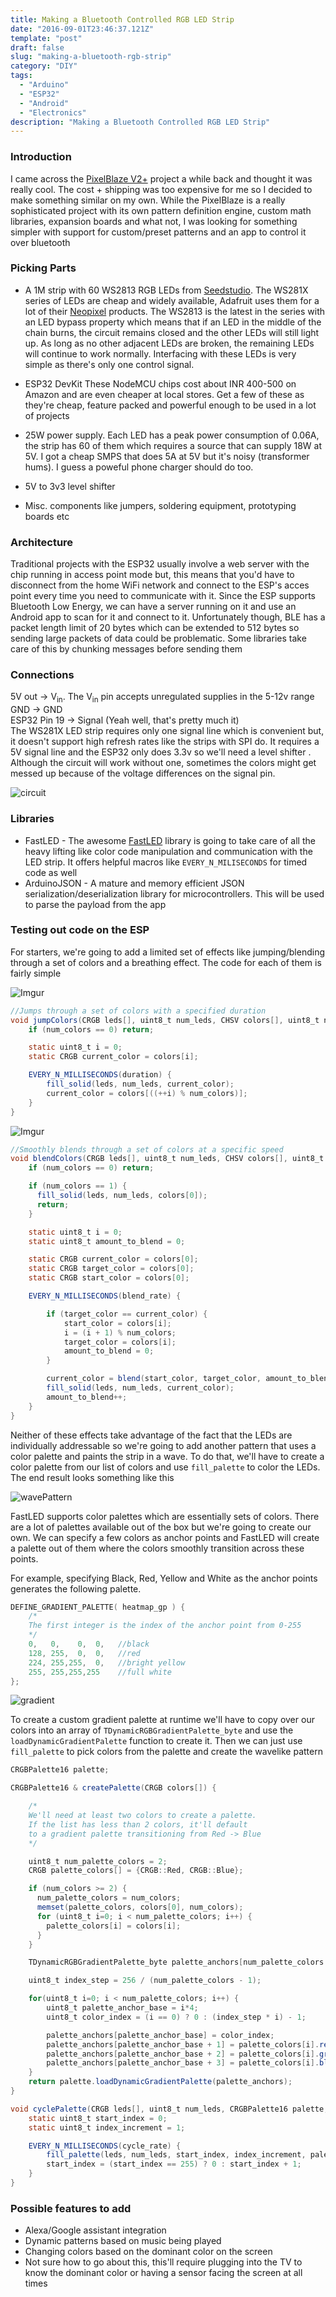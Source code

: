 ```yaml
---
title: Making a Bluetooth Controlled RGB LED Strip
date: "2016-09-01T23:46:37.121Z"
template: "post"
draft: false
slug: "making-a-bluetooth-rgb-strip"
category: "DIY"
tags:
  - "Arduino"
  - "ESP32"
  - "Android"
  - "Electronics"
description: "Making a Bluetooth Controlled RGB LED Strip"
---
```

### Introduction
I came across the [PixelBlaze V2+](https://www.tindie.com/products/electromage/electromage-pixelblaze-v2-wifi-led-controller/) project a while back and thought it was really cool. The cost + shipping was too expensive for me so I decided to make something similar on my own. While the PixelBlaze is a really sophisticated project with its own pattern definition engine, custom math libraries, expansion boards and what not, I was looking for something simpler with support for custom/preset patterns and an app to control it over bluetooth

### Picking Parts
- A 1M strip with 60 WS2813 RGB LEDs from [Seedstudio](https://www.seeedstudio.com/Grove-WS2813-RGB-LED-Strip-Waterproof-60-LED-m-1m-p-3126.html). The WS281X series of LEDs are cheap and widely available, Adafruit uses them for a lot of their [Neopixel](https://www.adafruit.com/category/168) products. The WS2813 is the latest in the series with an LED bypass property which means that if an LED in the middle of the chain burns, the circuit remains closed and the other LEDs will still light up. As long as no other adjacent LEDs are broken, the remaining LEDs will continue to work normally. Interfacing with these LEDs is very simple as there's only one control signal.

- ESP32 DevKit
These NodeMCU chips cost about INR 400-500 on Amazon and are even cheaper at local stores. Get a few of these as they're cheap, feature packed and powerful enough to be used in a lot of projects

- 25W power supply. Each LED has a peak power consumption of 0.06A, the strip has 60 of them which requires a source that can supply 18W at 5V.
I got a cheap SMPS that does 5A at 5V but it's noisy (transformer hums). I guess a poweful phone charger should do too.

- 5V to 3v3 level shifter

- Misc. components like jumpers, soldering equipment, prototyping boards etc

### Architecture
Traditional projects with the ESP32 usually involve a web server with the chip running in access point mode but, this means that you'd have to disconnect from the home WiFi network and connect to the ESP's acces point every time you need to communicate with it. Since the ESP supports Bluetooth Low Energy, we can have a server running on it and use an Android app to scan for it and connect to it. Unfortunately though, BLE has a packet length limit of 20 bytes which can be extended to 512 bytes so sending large packets of data could be problematic. Some libraries take care of this by chunking messages before sending them


### Connections
5V out -> V<sub>in</sub>. The V<sub>in</sub> pin accepts unregulated supplies in the 5-12v range</br>
GND -> GND </br>
ESP32 Pin 19 -> Signal (Yeah well, that's pretty much it) </br>
The WS281X LED strip requires only one signal line which is convenient but, it doesn't support high refresh rates like the strips with SPI do. It requires a 5V signal line and the ESP32 only does 3.3v so we'll need a level shifter . Although the circuit will work without one, sometimes the colors might get messed up because of the voltage differences on the signal pin.

![circuit](./circuit.png)

### Libraries
- FastLED - The awesome [FastLED](https://github.com/FastLED/FastLED) library is going to take care of all the heavy lifting like color code manipulation and communication with the LED strip. It offers helpful macros like `EVERY_N_MILISECONDS` for timed code as well
- ArduinoJSON - A mature and memory efficient JSON serialization/deserialization library for microcontrollers. This will be used to parse the payload from the app

### Testing out code on the ESP
For starters, we're going to add a limited set of effects like jumping/blending through a set of colors and a breathing effect. The code for each of them is fairly simple

![Imgur](https://i.imgur.com/de7Ezg3.gif)

```java
//Jumps through a set of colors with a specified duration
void jumpColors(CRGB leds[], uint8_t num_leds, CHSV colors[], uint8_t num_colors, uint8_t duration) {
    if (num_colors == 0) return;

    static uint8_t i = 0;
    static CRGB current_color = colors[i];

    EVERY_N_MILLISECONDS(duration) {
        fill_solid(leds, num_leds, current_color);
        current_color = colors[((++i) % num_colors)];
    }
}
```

![Imgur](https://i.imgur.com/ln7hxCW.gif)
```java
//Smoothly blends through a set of colors at a specific speed
void blendColors(CRGB leds[], uint8_t num_leds, CHSV colors[], uint8_t num_colors, uint8_t blendRate) {
    if (num_colors == 0) return;

    if (num_colors == 1) {
      fill_solid(leds, num_leds, colors[0]);
      return;
    }

    static uint8_t i = 0;
    static uint8_t amount_to_blend = 0;

    static CRGB current_color = colors[0];
    static CRGB target_color = colors[0];
    static CRGB start_color = colors[0];

    EVERY_N_MILLISECONDS(blend_rate) {

        if (target_color == current_color) {
            start_color = colors[i];
            i = (i + 1) % num_colors;
            target_color = colors[i];
            amount_to_blend = 0;
        }

        current_color = blend(start_color, target_color, amount_to_blend);
        fill_solid(leds, num_leds, current_color);
        amount_to_blend++;
    }
}
```
Neither of these effects take advantage of the fact that the LEDs are individually addressable so we're going to add another pattern that uses a color palette and paints the strip in a wave. To do that, we'll have to create a color palette from our list of colors and use `fill_palette` to color the LEDs. The end result looks something like this

![wavePattern](https://i.imgur.com/E3xMnJ0.gif)

FastLED supports color palettes which are essentially sets of colors. There are a lot of palettes available out of the box but we're going to create our own. We can specify a few colors as anchor points and FastLED will create a palette out of them where the colors smoothly transition across these points.

For example, specifying Black, Red, Yellow and White as the anchor points generates the following palette.

```c
DEFINE_GRADIENT_PALETTE( heatmap_gp ) {
    /*
    The first integer is the index of the anchor point from 0-255
    */
    0,   0,    0,  0,   //black
    128, 255,  0,  0,   //red
    224, 255,255,  0,   //bright yellow
    255, 255,255,255    //full white
};
```

![gradient](https://raw.githubusercontent.com/FastLED/FastLED/gh-pages/images/gradient-palette-1.png)

To create a custom gradient palette at runtime we'll have to copy over our colors into an array of `TDynamicRGBGradientPalette_byte` and use the `loadDynamicGradientPalette` function to create it. Then we can just use `fill_palette` to pick colors from the palette and create the wavelike pattern

```java
CRGBPalette16 palette;

CRGBPalette16 & createPalette(CRGB colors[]) {

    /*
    We'll need at least two colors to create a palette.
    If the list has less than 2 colors, it'll default
    to a gradient palette transitioning from Red -> Blue
    */

    uint8_t num_palette_colors = 2;
    CRGB palette_colors[] = {CRGB::Red, CRGB::Blue};

    if (num_colors >= 2) {
      num_palette_colors = num_colors;
      memset(palette_colors, colors[0], num_colors);
      for (uint8_t i=0; i < num_palette_colors; i++) {
        palette_colors[i] = colors[i];
      }
    }

    TDynamicRGBGradientPalette_byte palette_anchors[num_palette_colors * 4];

    uint8_t index_step = 256 / (num_palette_colors - 1);

    for(uint8_t i=0; i < num_palette_colors; i++) {
        uint8_t palette_anchor_base = i*4;
        uint8_t color_index = (i == 0) ? 0 : (index_step * i) - 1;

        palette_anchors[palette_anchor_base] = color_index;
        palette_anchors[palette_anchor_base + 1] = palette_colors[i].red;
        palette_anchors[palette_anchor_base + 2] = palette_colors[i].green;
        palette_anchors[palette_anchor_base + 3] = palette_colors[i].blue;
    }
    return palette.loadDynamicGradientPalette(palette_anchors);
}

void cyclePalette(CRGB leds[], uint8_t num_leds, CRGBPalette16 palette, uint8_t cycle_rate) {
    static uint8_t start_index = 0;
    static uint8_t index_increment = 1;

    EVERY_N_MILLISECONDS(cycle_rate) {
        fill_palette(leds, num_leds, start_index, index_increment, palette, 100, LINEARBLEND);
        start_index = (start_index == 255) ? 0 : start_index + 1;
    }
}
```

### Possible features to add
-   Alexa/Google assistant integration
-   Dynamic patterns based on music being played
-   Changing colors based on the dominant color on the screen
-   Not sure how to go about this, this'll require plugging into the TV to know the dominant color or having a sensor facing the screen at all times